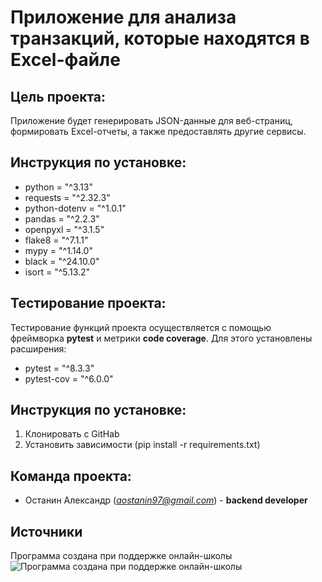 # Приложение для анализа транзакций, которые находятся в Excel-файле

## Цель проекта:

Приложение будет генерировать JSON-данные для веб-страниц, формировать Excel-отчеты, а также предоставлять другие сервисы.

## Инструкция по установке:

- python = "^3.13"
- requests = "^2.32.3"
- python-dotenv = "^1.0.1"
- pandas = "^2.2.3"
- openpyxl = "^3.1.5"
- flake8 = "^7.1.1"
- mypy = "^1.14.0"
- black = "^24.10.0"
- isort = "^5.13.2"

## Тестирование проекта:

Тестирование функций проекта осуществляется с помощью фреймворка **pytest** и метрики **code coverage**.
Для этого установлены расширения:
- pytest = "^8.3.3"
- pytest-cov = "^6.0.0"

## Инструкция по установке:

1. Клонировать с GitHab
2. Установить зависимости (pip install -r requirements.txt)

## Команда проекта:

- Останин Александр (*aostanin97@gmail.com*) - **backend developer** 

## Источники

Программа создана при поддержке онлайн-школы
![Программа создана при поддержке онлайн-школы](https://digital-academy.ru/foto/school/skypro-2.png)